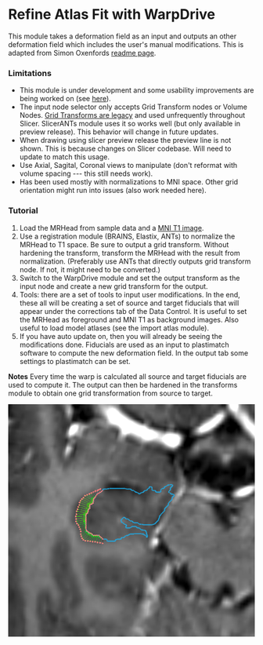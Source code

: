 # Refine Atlas Fit with WarpDrive

This module takes a deformation field as an input and outputs an other deformation field which includes the user's manual modifications. This is adapted from Simon Oxenfords [readme page](https://github.com/netstim/SlicerNetstim/blob/master/WarpDrive/README.md).

### Limitations

* This module is under development and some usability improvements are being worked on (see [here](https://github.com/netstim/SlicerNetstim/issues/3)).&#x20;
* The input node selector only accepts Grid Transform nodes or Volume Nodes. [Grid Transforms are legacy](https://discourse.slicer.org/t/converttogridtransform-returns-vtkmrmltransformnode-instead-of-vtkmrmlgridtransformnode/18467) and used unfrequently throughout Slicer. SlicerANTs module uses it so works well (but only available in preview release). This behavior will change in future updates.
* When drawing using slicer preview release the preview line is not shown. This is because changes on Slicer codebase. Will need to update to match this usage.
* Use Axial, Sagital, Coronal views to manipulate (don't reformat with volume spacing --- this still needs work).
* Has been used mostly with normalizations to MNI space. Other grid orientation might run into issues (also work needed here).

### Tutorial

1. Load the MRHead from sample data and a [MNI T1 image](https://www.bic.mni.mcgill.ca/\~vfonov/icbm/2009/mni\_icbm152\_nlin\_sym\_09c\_nifti.zip).
2. Use a registration module (BRAINS, Elastix, ANTs) to normalize the MRHead to T1 space. Be sure to output a grid transform. Without hardening the transform, transform the MRHead with the result from normalization. (Preferably use ANTs that directly outputs grid transform node. If not, it might need to be converted.)
3. Switch to the WarpDrive module and set the output transform as the input node and create a new grid transform for the output.
4. Tools: there are a set of tools to input user modifications. In the end, these all will be creating a set of source and target fiducials that will appear under the corrections tab of the Data Control. It is useful to set the MRHead as foreground and MNI T1 as background images. Also useful to load model atlases (see the import atlas module).
5. If you have auto update on, then you will already be seeing the modifications done. Fiducials are used as an input to plastimatch software to compute the new deformation field. In the output tab some settings to plastimatch can be set.

**Notes** Every time the warp is calculated all source and target fiducials are used to compute it. The output can then be hardened in the transforms module to obtain one grid transformation from source to target.

![Example of refinement with WarpDrive.](../../.gitbook/assets/3DrawToolWarpDrive.png)
